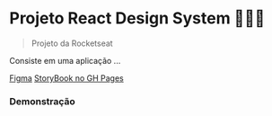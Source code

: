 # Projeto React Design System 🧑🏻‍💻
> Projeto da Rocketseat

Consiste em uma aplicação ...

[Figma](https://www.figma.com/file/fPwXzOKmf4dpVyIQ6Gt1Hm/Ignite-Lab-Design-System)
[StoryBook no GH Pages](https://guilherme-ac-fernandes.github.io/react-design-system/?path=/story/components-checkbox--default)


### Demonstração


